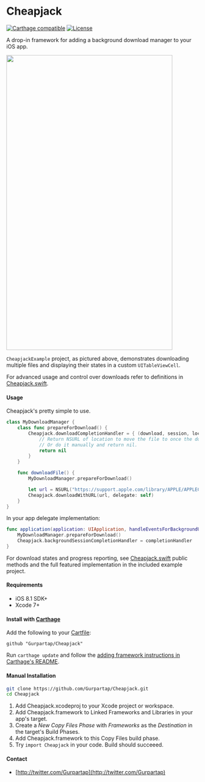 # Cheapjack

[![Carthage compatible][carthage-image]][carthage-url]
[![License][license-image]][license-url]

A drop-in framework for adding a background download manager to your iOS app.

<img src="http://i.imgur.com/B7dGvUe.png" height="773" width="435">

`CheapjackExample` project, as pictured above, demonstrates downloading multiple files and displaying their states in a custom `UITableViewCell`.

For advanced usage and control over downloads refer to definitions in [Cheapjack.swift](https://github.com/Gurpartap/Cheapjack/blob/master/Cheapjack/Cheapjack.swift).

#### Usage

Cheapjack's pretty simple to use.

```swift
class MyDownloadManager {
	class func prepareForDownload() {
		Cheapjack.downloadCompletionHandler = { (download, session, location) -> NSURL? in
			// Return NSURL of location to move the file to once the download completes.
			// Or do it manually and return nil.
			return nil
		}
	}

	func downloadFile() {
		MyDownloadManager.prepareForDownload()

		let url = NSURL("https://support.apple.com/library/APPLE/APPLECARE_ALLGEOS/HT1425/sample_iPod.m4v.zip") // 2.2 MB
		Cheapjack.downloadWithURL(url, delegate: self)
	}
}
```

In your app delegate implementation:

```swift
func application(application: UIApplication, handleEventsForBackgroundURLSession identifier: String, completionHandler: () -> Void) {
	MyDownloadManager.prepareForDownload()
	Cheapjack.backgroundSessionCompletionHandler = completionHandler
}
```

For download states and progress reporting, see [Cheapjack.swift](https://github.com/Gurpartap/Cheapjack/blob/master/Cheapjack/Cheapjack.swift) public methods and the full featured implementation in the included example project.

#### Requirements

* iOS 8.1 SDK+
* Xcode 7+

#### Install with [Carthage](https://github.com/Carthage/Carthage)

Add the following to your [Cartfile](https://github.com/Carthage/Carthage/blob/master/Documentation/Artifacts.md#cartfile):

```
github "Gurpartap/Cheapjack"
```

Run `carthage update` and follow the [adding framework instructions in Carthage's README](https://github.com/Carthage/Carthage#adding-frameworks-to-an-application).

#### Manual Installation

```sh
git clone https://github.com/Gurpartap/Cheapjack.git
cd Cheapjack
```

1. Add Cheapjack.xcodeproj to your Xcode project or workspace.
2. Add Cheapjack.framework to Linked Frameworks and Libraries in your app's target.
3. Create a *New Copy Files Phase* with *Frameworks* as the *Destination* in the target's Build Phases.
4. Add Cheapjack.framework to this Copy Files build phase.
5. Try `import Cheapjack` in your code. Build should succeeed.

#### Contact

* [http://twitter.com/Gurpartap](http://twitter.com/Gurpartap)

[carthage-url]: https://github.com/Carthage/Carthage
[carthage-image]: https://img.shields.io/badge/Carthage-compatible-4BC51D.svg?style=flat

[license-url]: https://raw.githubusercontent.com/Gurpartap/Cheapjack/master/LICENSE
[license-image]: https://img.shields.io/badge/license-MIT-brightgreen.svg
